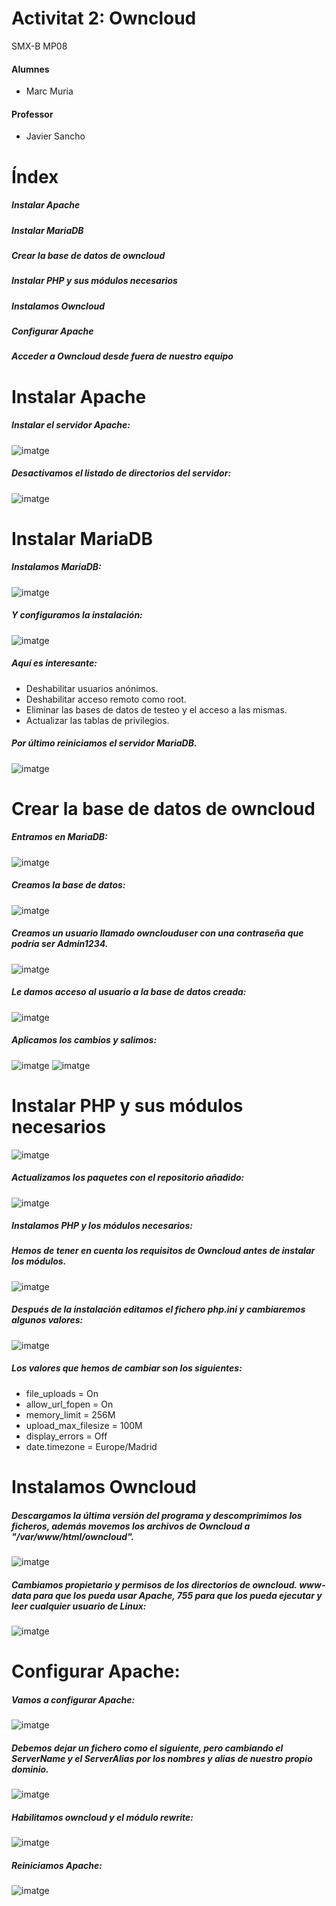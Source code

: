 # Activitat 2: Owncloud

SMX-B MP08

####  Alumnes
* Marc Muria 


#### Professor
* Javier Sancho 

# Índex
##### Instalar Apache
##### Instalar MariaDB
##### Crear la base de datos de owncloud
##### Instalar PHP y sus módulos necesarios
##### Instalamos Owncloud
##### Configurar Apache
##### Acceder a Owncloud desde fuera de nuestro equipo

# Instalar Apache
##### Instalar el servidor Apache:
![imatge](com1.png)

##### Desactivamos el listado de directorios del servidor:
![imatge](com2.png)

# Instalar MariaDB

##### Instalamos MariaDB:   
![imatge](com3.png)

##### Y configuramos la instalación:
![imatge](com4.png)

##### Aquí es interesante:

* Deshabilitar usuarios anónimos.
* Deshabilitar acceso remoto como root.
* Eliminar las bases de datos de testeo y el acceso a las mismas.
* Actualizar las tablas de privilegios.

##### Por último reiniciamos el servidor MariaDB.
![imatge](com5.png)

# Crear la base de datos de owncloud

##### Entramos en MariaDB:
![imatge](com6.png)

##### Creamos la base de datos:
![imatge](com7.png)

##### Creamos un usuario llamado ownclouduser con una contraseña que podría ser Admin1234.
![imatge](com8.png)

##### Le damos acceso al usuario a la base de datos creada:
![imatge](com9.png)

##### Aplicamos los cambios y salimos:
![imatge](com10.1.png)
![imatge](com10.2.png)

# Instalar PHP y sus módulos necesarios
![imatge](com11.1.png)

##### Actualizamos los paquetes con el repositorio añadido:
![imatge](com11.2.png)

##### Instalamos PHP y los módulos necesarios:

##### Hemos de tener en cuenta los requisitos de Owncloud antes de instalar los módulos.
![imatge](com11.3.png)

##### Después de la instalación editamos el fichero php.ini y cambiaremos algunos valores:
![imatge](com11.4.png)

##### Los valores que hemos de cambiar son los siguientes:
* file_uploads = On
* allow_url_fopen = On
* memory_limit = 256M
* upload_max_filesize = 100M
* display_errors = Off
* date.timezone = Europe/Madrid

# Instalamos Owncloud

##### Descargamos la última versión del programa y descomprimimos los ficheros, además movemos los archivos de Owncloud a "/var/www/html/owncloud".
![imatge](com12.png)

##### Cambiamos propietario y permisos de los directorios de owncloud. www-data para que los pueda usar Apache, 755 para que los pueda ejecutar y leer cualquier usuario de Linux:
![imatge](com13.png)

# Configurar Apache:

##### Vamos a configurar Apache:
![imatge](com14.1.png)

##### Debemos dejar un fichero como el siguiente, pero cambiando el ServerName y el ServerAlias por los nombres y alias de nuestro propio dominio.
![imatge](com14.2.png)

##### Habilitamos owncloud y el módulo rewrite:
![imatge](com15.png)

##### Reiniciamos Apache:
![imatge](com16.png)

